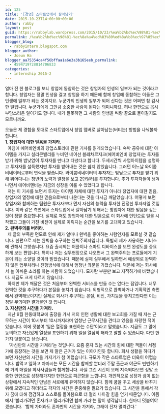 ```yaml
---
id: 125
title: '[경영] 스타트업에서 살아남기'
date: 2015-10-23T14:00:00+00:00
author: rabby
layout: post
guid: https://rabbylab.wordpress.com/2015/10/23/%ea%b2%bd%ec%98%81-%ec%8a%a4%ed%83%80%ed%8a%b8%ec%97%85%ec%97%90%ec%84%9c-%ec%82%b4%ec%95%84%eb%82%a8%ea%b8%b0
permalink: /%ea%b2%bd%ec%98%81-%ec%8a%a4%ed%83%80%ed%8a%b8%ec%97%85%ec%97%90%ec%84%9c-%ec%82%b4%ec%95%84%eb%82%a8%ea%b8%b0/
blogger_blog:
  - rabbyintern.blogspot.com
blogger_author:
  - Joeun Ha
blogger_aa75354ca4f56bffaa1a6e3a3b165eeb_permalink:
  - 4594719728814706833
categories:
  - internship 2015-2
---
```

얼마 전 한 블로그를 보니 창업에 동참하는 것은 창업자의 인생의 일부가 되는 것이라고 합니다. 창업자는 정말 인생을 걸고 창업을 하기 때문에 함께 창업에 동참하는 이들은 그 인생에 일부가 되는 것이지요. 누군가의 인생의 일부가 되어 산다는 것은 어쩌면 참 감사한 일입니다. 누군가에게 그만큼 소중한 사람이 된다는 의미니까요. 허나 한편으로 몹시 부담스러운 일이기도 합니다. 내가 잘못하면 그 사람의 인생을 벼랑 끝으로 몰아갈지도 모르니까요.  

<div>
</div>

<div>
</div>

<div>
  오늘은 제 경험을 토대로 스타트업에서 창업 맴버로 살아남는(버티는) 방법을 나눠볼까 합니다. 
</div>

<div>
</div>

<div>
</div>

<div>
  <b>1. 창업자에 대한 믿음을 가져라.</b>
</div>

<div>
    아침에 에어비엔비의 창업스토리에 관한 기사를 읽게되었습니다. 숙박 공유에 대한 아이템을 가지고 실리콘밸리를 누비던 네이선 블레차르지크(에어비엔비 창업자)는 투자를 받기 위해 밤낮없이 투자자를 만나고 다녔다고 합니다. 두세시간씩 사업아이템을 설명하고 투자자를 설득했지만 투자를 받아내는 것은 쉽지 않았습니다. 그러던 어느날 와이콤비네이터로부터 연락을 받습니다. 와이콤비네이터의 투자자는 밤낮으로 투자를 받기 위해 뛰어다니는 청년의 노력과 열정을 보고 2만달러를 투자합니다. 추가 투자자들이 생겨나면서 에어비엔비는 지금의 성장을 이룰 수 있었다고 합니다.  
</div>

<div>
    저는 이 기사를 보면서 투자는 아이템 자체에 대한 투자가 아니라 창업자에 대한 믿음, 창업자의 열정에 대한 믿음으로부터 나온다는 것을 다시금 깨달았습니다. 어떻게 보면 창업자와 함께하는 팀원은 투자자보다 먼저 자신의 능력을 투자한 진정한 투자자일 것입니다. 이와 같은 측면에서 스타트업에서 살아남기 위해서는 창업자에 대한 믿음을 갖는 것이 정말 중요합니다. 실제로 저도 창업자에 대한 믿음으로 이 회사에 인턴으로 일을 시작했고 그들이 가진 비전이 실제로 이뤄지는 순간을 보기를 고대하고 있습니다.
</div>

<div>
</div>

<div>
</div>

<div>
  <b>2. 완벽주의를 버려라.</b>
</div>

<div>
    제 글의 부족한 면모로 인해 제가 얼마나 완벽을 좋아하는 사람인지를 모르실 것 같습니다. 한편으로 저는 완벽을 추구하는 완벽주의자입니다. 특별히 제가 사용하는 서비스에 관해서 그렇습니다. 요즘 출시되는 어플이나 스마트 디바이스를 보면 완성도를 중요하게 보는 편입니다. 특히나 저는 실무현장으로 나오면서 그 완벽주의는 프로들에게 기본이 되는 소양일 것이라 믿었습니다. 때문에 실제 실무에서 일하면서 예상외로 완벽하지 않은 업무처리나 진행방식에 대해서 엄청난 의문을 가졌습니다. 덕분에 저는 회사에서 늘 아쉬운 소리를 하는 사람이 되었습니다. 모자란 부분만 보고 지적하기에 바빴습니다. 지금도 크게 다르지 않습니다.
</div>

<div>
    하지만 제가 깨달은 것은 처음부터 완벽한 서비스를 만들 수는 없다는 점입니다. 너무 완벽한 것을 추구하다가 본질을 놓치기 쉽습니다. 외형적으로 완벽하거나 기획적인 측면에서 완벽해보이지만 실제로 회사가 추구하는 본질, 비전, 가치등을 놓치고만다면 이는 정말 무의미한 결과물인 것 입니다.
</div>

<div>
</div>

<div>
</div>

<div>
  <b>3. 자신만의 시간을 가져라.</b>
</div>

<div>
    지난 9월 한동대학교에 출장을 가서 저의 인턴 생활에 대한 보고회를 가질 때 저는 근무하는 시간이 10시부터 10시까지라며 엄청난 근무시간을 견디고 있음을 자랑한 적이 있습니다. 이에 덧붙여 &#8216;일은 열정을 표현하는 수단&#8217;이라고 말했습니다. 지금도 그 말에 동의하고 자신있게 열정을 표현하기 위해 일을 열심히 해라고 말할 수 있습니다. 다만 한가지 덧붙이고 싶습니다.
</div>

<div>
     &#8216;자신만의 시간을 가져라&#8217;는 것입니다. 요즘 혼자 있는 시간의 힘에 대한 책들이 서점가에 등장하는 것을 보면 제 말은 근거가 있는 이야기인듯 합니다. 회사 생활을 하다가 보면 자신만의 시간을 가지기가 참 어렵습니다. 규모가 작은 스타트업은 더욱이 어렵습니다. 밥먹고 일하고 차마시는 모든 시간을 함께할 뿐더러 주말 출근과 야근도 빈번하기에 거의 매일을 회사사람들과 함께합니다. 사실 그런 시간이 오래 지속되다보면 정말 소중한 인연으로 성장해가지만 한편으로 피곤함을 느낍니다. 개인적으로 성장과 쉼이 없는 상황에서 지속적인 만남은 서로에게 유익하지 않습니다. 함께 꿈을 꾸고 세상을 바꾸기 위해 모였다고 하더라도 각자의 시간은 존중해줄 필요가 있습니다. 그 시간을 통해서 각자 꿈에 대해 점검하고 스스로를 돌아봄으로 더 멀리 나아갈 힘을 얻기 때문입니다. 이쯤에서 &#8216;빨리가려면 혼자가고 멀리가려면 함께 가라&#8217;는 말이 생각납니다. 한마디 덧붙여야겠습니다.  &#8216;함께 가더라도 혼자만의 시간을 가져라, 그래야 진자 멀리간다.&#8217; 
</div>